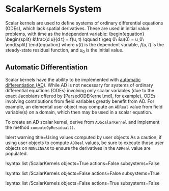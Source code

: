 # ScalarKernels System

Scalar kernels are used to define systems of ordinary differential equations (ODEs),
which lack spatial derivatives. These are used in initial value problems, with
time as the independent variable:
\begin{equation}
\begin{split}
  &\frac{d u}{d t} = f(u, t) \qquad t \geq 0\\
  &u(0) = u_0\\
\end{split}
\end{equation}
where $u(t)$ is the dependent variable, $f(u, t)$ is the steady-state residual
function, and $u_0$ is the initial value.

## Automatic Differentiation

Scalar kernels have the ability to be implemented with
[automatic differentiation (AD)](automatic_differentiation/index.md).
While AD is not necessary for systems of ordinary differential equations (ODEs)
involving only scalar variables (due to the exact Jacobians offered by
[ParsedODEKernel.md], for example), ODEs involving contributions from field
variables greatly benefit from AD. For example, an elemental user object may
compute an `ADReal` value from field variable(s) on a domain, which then may
be used in a scalar equation.

To create an AD scalar kernel, derive from `ADScalarKernel` and implement the
method `computeQpResidual()`.

!alert warning title=Using values computed by user objects
As a caution, if using user objects to compute
`ADReal` values, be sure to execute those user objects on `NONLINEAR` to
ensure the derivatives in the `ADReal` value are populated.

!syntax list /ScalarKernels objects=True actions=False subsystems=False

!syntax list /ScalarKernels objects=False actions=False subsystems=True

!syntax list /ScalarKernels objects=False actions=True subsystems=False
